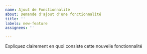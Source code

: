 ```yaml
---
name: Ajout de Fonctionnalité
about: Demande d'ajout d'une fonctionnalité
title: ''
labels: new-feature
assignees: ''

---
```


Expliquez clairement en quoi consiste cette nouvelle fonctionnalité
